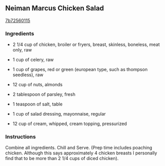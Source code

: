 ## Neiman Marcus Chicken Salad

[7b72560115](http://www.food.com/recipe/neiman-marcus-chicken-salad-260250)

### Ingredients

 - 2 1/4 cup of chicken, broiler or fryers, breast, skinless, boneless, meat only, raw

 - 1 cup of celery, raw

 - 1 cup of grapes, red or green (european type, such as thompson seedless), raw

 - 12 cup of nuts, almonds

 - 2 tablespoon of parsley, fresh

 - 1 teaspoon of salt, table

 - 1 cup of salad dressing, mayonnaise, regular

 - 12 cup of cream, whipped, cream topping, pressurized

### Instructions

Combine all ingredients. Chill and Serve. (Prep time includes poaching chicken. Although this says approximately 4 chicken breasts I personally find that to be more than 2 1/4 cups of diced chicken).